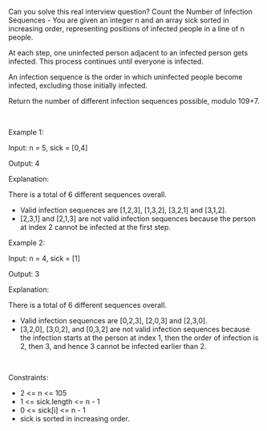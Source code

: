 Can you solve this real interview question? Count the Number of Infection Sequences - You are given an integer n and an array sick sorted in increasing order, representing positions of infected people in a line of n people.

At each step, one uninfected person adjacent to an infected person gets infected. This process continues until everyone is infected.

An infection sequence is the order in which uninfected people become infected, excluding those initially infected.

Return the number of different infection sequences possible, modulo 109+7.

 

Example 1:

Input: n = 5, sick = [0,4]

Output: 4

Explanation:

There is a total of 6 different sequences overall.

 * Valid infection sequences are [1,2,3], [1,3,2], [3,2,1] and [3,1,2].
 * [2,3,1] and [2,1,3] are not valid infection sequences because the person at index 2 cannot be infected at the first step.

Example 2:

Input: n = 4, sick = [1]

Output: 3

Explanation:

There is a total of 6 different sequences overall.

 * Valid infection sequences are [0,2,3], [2,0,3] and [2,3,0].
 * [3,2,0], [3,0,2], and [0,3,2] are not valid infection sequences because the infection starts at the person at index 1, then the order of infection is 2, then 3, and hence 3 cannot be infected earlier than 2.

 

Constraints:

 * 2 <= n <= 105
 * 1 <= sick.length <= n - 1
 * 0 <= sick[i] <= n - 1
 * sick is sorted in increasing order.